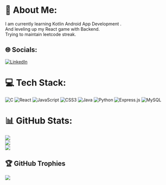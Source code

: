 # 💫 About Me:
I am currently learning Kotlin Android App Development .<br>And leveling up my React game with Backend.<br>Trying to maintain leetcode streak.


## 🌐 Socials:
[![LinkedIn](https://img.shields.io/badge/LinkedIn-%230077B5.svg?logo=linkedin&logoColor=white)](https://linkedin.com/in/https://www.linkedin.com/in/venkatesan-v-6a5660234/) 

# 💻 Tech Stack:
![C](https://img.shields.io/badge/c-%2300599C.svg?style=for-the-badge&logo=c&logoColor=white) ![React](https://img.shields.io/badge/react-%2320232a.svg?style=for-the-badge&logo=react&logoColor=%2361DAFB) ![JavaScript](https://img.shields.io/badge/javascript-%23323330.svg?style=for-the-badge&logo=javascript&logoColor=%23F7DF1E) ![CSS3](https://img.shields.io/badge/css3-%231572B6.svg?style=for-the-badge&logo=css3&logoColor=white) ![Java](https://img.shields.io/badge/java-%23ED8B00.svg?style=for-the-badge&logo=openjdk&logoColor=white) ![Python](https://img.shields.io/badge/python-3670A0?style=for-the-badge&logo=python&logoColor=ffdd54) ![Express.js](https://img.shields.io/badge/express.js-%23404d59.svg?style=for-the-badge&logo=express&logoColor=%2361DAFB) ![MySQL](https://img.shields.io/badge/mysql-4479A1.svg?style=for-the-badge&logo=mysql&logoColor=white)
# 📊 GitHub Stats:
![](https://github-readme-stats.vercel.app/api?username=venkatqz&theme=dark&hide_border=false&include_all_commits=true&count_private=false)<br/>
![](https://github-readme-streak-stats.herokuapp.com/?user=venkatqz&theme=dark&hide_border=false)<br/>
![](https://github-readme-stats.vercel.app/api/top-langs/?username=venkatqz&theme=dark&hide_border=false&include_all_commits=true&count_private=false&layout=compact)

## 🏆 GitHub Trophies
![](https://github-profile-trophy.vercel.app/?username=venkatqz&theme=gotham&no-frame=false&no-bg=false&margin-w=4)



<!---
### 🔝 Top Contributed Repo
![](https://github-contributor-stats.vercel.app/api?username=venkatqz&limit=5&theme=dark&combine_all_yearly_contributions=true)

---
[![](https://visitcount.itsvg.in/api?id=venkatqz&icon=2&color=0)](https://visitcount.itsvg.in)
-->
<!-- Proudly created with GPRM ( https://gprm.itsvg.in ) -->
